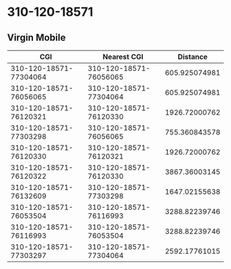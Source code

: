 # 310-120-18571
## Virgin Mobile


| CGI | Nearest CGI | Distance |
|-----|-------------|----------|
| 310-120-18571-77304064 | 310-120-18571-76056065 | 605.925074981 |
| 310-120-18571-76056065 | 310-120-18571-77304064 | 605.925074981 |
| 310-120-18571-76120321 | 310-120-18571-76120330 | 1926.72000762 |
| 310-120-18571-77303298 | 310-120-18571-76056065 | 755.360843578 |
| 310-120-18571-76120330 | 310-120-18571-76120321 | 1926.72000762 |
| 310-120-18571-76120322 | 310-120-18571-76120330 | 3867.36003145 |
| 310-120-18571-76132609 | 310-120-18571-77303298 | 1647.02155638 |
| 310-120-18571-76053504 | 310-120-18571-76116993 | 3288.82239746 |
| 310-120-18571-76116993 | 310-120-18571-76053504 | 3288.82239746 |
| 310-120-18571-77303297 | 310-120-18571-77304064 | 2592.17761015 |
